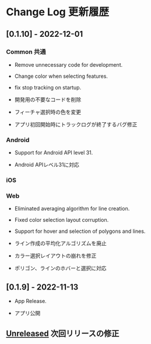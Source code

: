 # Change Log 更新履歴

## [0.1.10] - 2022-12-01
### Common 共通
- Remove unnecessary code for development. 
- Change color when selecting features.
- fix stop tracking on startup.
   
- 開発用の不要なコードを削除
- フィーチャ選択時の色を変更
- アプリ初回開始時にトラックログが終了するバグ修正
  
### Android
- Support for Android API level 31. 

- Android APIレベル31に対応


### iOS

### Web
- Eliminated averaging algorithm for line creation. 
- Fixed color selection layout corruption. 
- Support for hover and selection of polygons and lines. 

- ライン作成の平均化アルゴリズムを廃止
- カラー選択レイアウトの崩れを修正
- ポリゴン、ラインのホバーと選択に対応

## [0.1.9] - 2022-11-13
- App Release.

- アプリ公開

## [Unreleased] 次回リリースの修正

[Unreleased]: https://github.com/ecorismap/ecorismap
[0.1.19]: https://github.com/ecorismap/ecorismap

